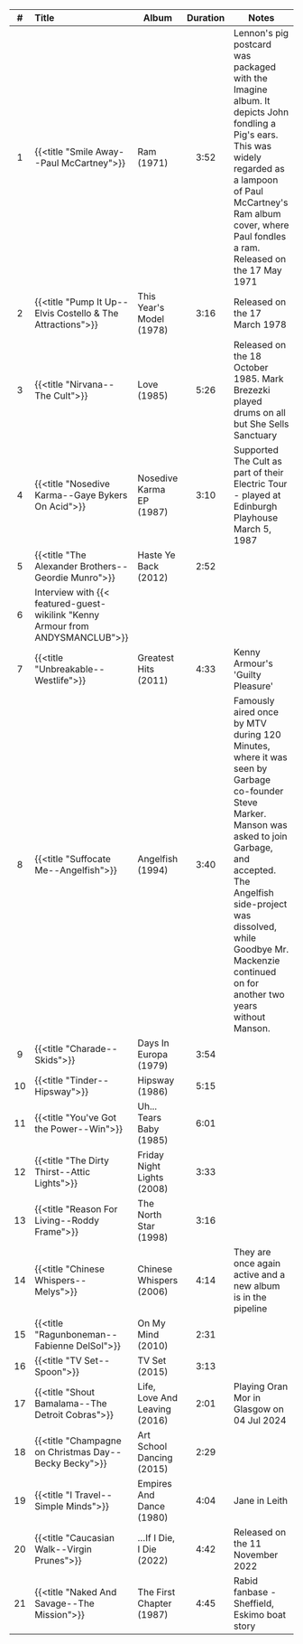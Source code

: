 | #  | Title                                                                          | Album                         | Duration | Notes                                                                                                                                                                                                                                                                         |
|:--:|:-------------------------------------------------------------------------------|-------------------------------|:--------:|-------------------------------------------------------------------------------------------------------------------------------------------------------------------------------------------------------------------------------------------------------------------------------|
| 1  | {{<title "Smile Away--Paul McCartney">}}                                       | Ram (1971)                    |   3:52   | Lennon's pig postcard was packaged with the Imagine album. It depicts John fondling a Pig's ears. This was widely regarded as a lampoon of Paul McCartney's Ram album cover, where Paul fondles a ram. Released on the 17 May 1971                                            |
| 2  | {{<title "Pump It Up--Elvis Costello & The Attractions">}}                     | This Year's Model (1978)      |   3:16   | Released on the 17 March 1978                                                                                                                                                                                                                                                 |
| 3  | {{<title "Nirvana--The Cult">}}                                                | Love (1985)                   |   5:26   | Released on the 18 October 1985. Mark Brezezki played drums on all but She Sells Sanctuary                                                                                                                                                                                    |
| 4  | {{<title "Nosedive Karma--Gaye Bykers On Acid">}}                              | Nosedive Karma EP (1987)      |   3:10   | Supported The Cult as part of their Electric Tour - played at Edinburgh Playhouse March 5, 1987                                                                                                                                                                               |
| 5  | {{<title "The Alexander Brothers--Geordie Munro">}}                            | Haste Ye Back (2012)          |   2:52   |                                                                                                                                                                                                                                                                               |
| 6  | Interview with {{< featured-guest-wikilink "Kenny Armour from ANDYSMANCLUB">}} |                               |          |                                                                                                                                                                                                                                                                               |
| 7  | {{<title "Unbreakable--Westlife">}}                                            | Greatest Hits (2011)          |   4:33   | Kenny Armour's 'Guilty Pleasure'                                                                                                                                                                                                                                              |
| 8  | {{<title "Suffocate Me--Angelfish">}}                                          | Angelfish (1994)              |   3:40   | Famously aired once by MTV during 120 Minutes, where it was seen by Garbage co-founder Steve Marker. Manson was asked to join Garbage, and accepted. The Angelfish side-project was dissolved, while Goodbye Mr. Mackenzie continued on for another two years without Manson. |
| 9  | {{<title "Charade--Skids">}}                                                   | Days In Europa (1979)         |   3:54   |                                                                                                                                                                                                                                                                               |
| 10 | {{<title "Tinder--Hipsway">}}                                                  | Hipsway (1986)                |   5:15   |                                                                                                                                                                                                                                                                               |
| 11 | {{<title "You've Got the Power--Win">}}                                        | Uh... Tears Baby (1985)       |   6:01   |                                                                                                                                                                                                                                                                               |
| 12 | {{<title "The Dirty Thirst--Attic Lights">}}                                   | Friday Night Lights (2008)    |   3:33   |                                                                                                                                                                                                                                                                               |
| 13 | {{<title "Reason For Living--Roddy Frame">}}                                   | The North Star (1998)         |   3:16   |                                                                                                                                                                                                                                                                               |
| 14 | {{<title "Chinese Whispers--Melys">}}                                          | Chinese Whispers (2006)       |   4:14   | They are once again active and a new album is in the pipeline                                                                                                                                                                                                                 |
| 15 | {{<title "Ragunboneman--Fabienne DelSol">}}                                    | On My Mind (2010)             |   2:31   |                                                                                                                                                                                                                                                                               |
| 16 | {{<title "TV Set--Spoon">}}                                                    | TV Set (2015)                 |   3:13   |                                                                                                                                                                                                                                                                               |
| 17 | {{<title "Shout Bamalama--The Detroit Cobras">}}                               | Life, Love And Leaving (2016) |   2:01   | Playing Oran Mor in Glasgow on 04 Jul 2024                                                                                                                                                                                                                                    |
| 18 | {{<title "Champagne on Christmas Day--Becky Becky">}}                          | Art School Dancing (2015)     |   2:29   |                                                                                                                                                                                                                                                                               |
| 19 | {{<title "I Travel--Simple Minds">}}                                           | Empires And Dance (1980)      |   4:04   | Jane in Leith                                                                                                                                                                                                                                                                 |
| 20 | {{<title "Caucasian Walk--Virgin Prunes">}}                                    | …If I Die, I Die (2022)       |   4:42   | Released on the 11 November 2022                                                                                                                                                                                                                                              |
| 21 | {{<title "Naked And Savage--The Mission">}}                                    | The First Chapter (1987)      |   4:45   | Rabid fanbase - Sheffield, Eskimo boat story                                                                                                                                                                                                                                  |


